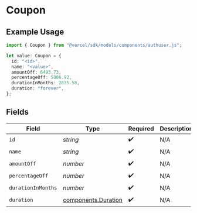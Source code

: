 # Coupon

## Example Usage

```typescript
import { Coupon } from "@vercel/sdk/models/components/authuser.js";

let value: Coupon = {
  id: "<id>",
  name: "<value>",
  amountOff: 6493.73,
  percentageOff: 5006.92,
  durationInMonths: 2835.58,
  duration: "forever",
};
```

## Fields

| Field                                                      | Type                                                       | Required                                                   | Description                                                |
| ---------------------------------------------------------- | ---------------------------------------------------------- | ---------------------------------------------------------- | ---------------------------------------------------------- |
| `id`                                                       | *string*                                                   | :heavy_check_mark:                                         | N/A                                                        |
| `name`                                                     | *string*                                                   | :heavy_check_mark:                                         | N/A                                                        |
| `amountOff`                                                | *number*                                                   | :heavy_check_mark:                                         | N/A                                                        |
| `percentageOff`                                            | *number*                                                   | :heavy_check_mark:                                         | N/A                                                        |
| `durationInMonths`                                         | *number*                                                   | :heavy_check_mark:                                         | N/A                                                        |
| `duration`                                                 | [components.Duration](../../models/components/duration.md) | :heavy_check_mark:                                         | N/A                                                        |